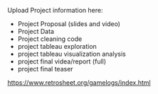 Upload Project information here:

- Project Proposal (slides and video)
- Project Data
- Project cleaning code
- project tableau exploration
- project tableau visualization analysis
- project final videa/report (full)
- project final teaser

https://www.retrosheet.org/gamelogs/index.html
